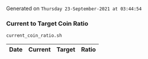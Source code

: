 Generated on `Thursday 23-September-2021 at 03:44:54`

### Current to Target Coin Ratio
`current_coin_ratio.sh`

Date|Current|Target|Ratio
---|---|---|---
